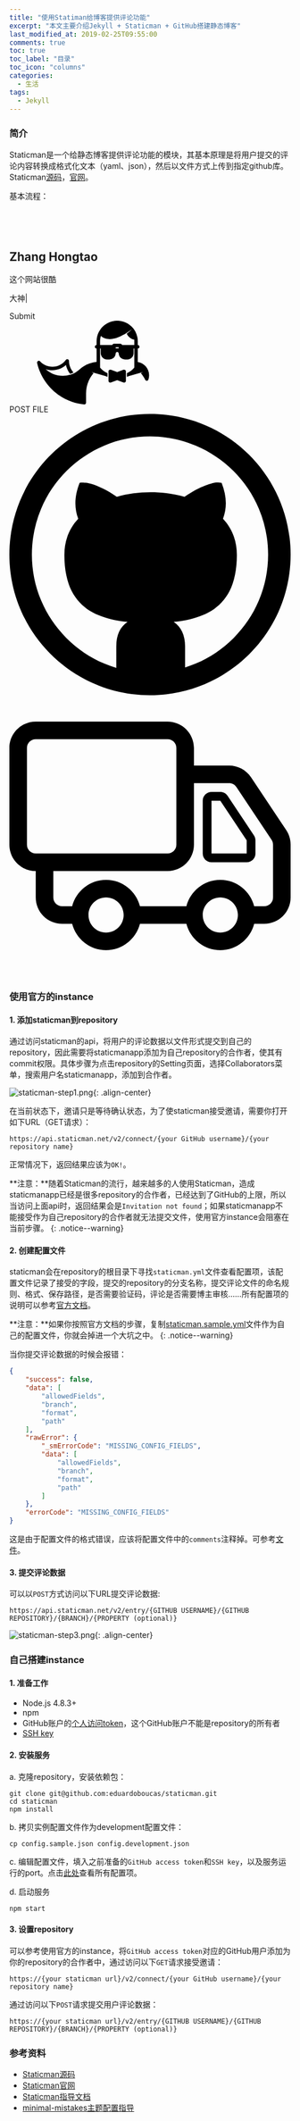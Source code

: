 ```yaml
---
title: "使用Statiman给博客提供评论功能"
excerpt: "本文主要介绍Jekyll + Staticman + GitHub搭建静态博客"
last_modified_at: 2019-02-25T09:55:00
comments: true
toc: true
toc_label: "目录"
toc_icon: "columns"
categories:
  - 生活
tags:
  - Jekyll
---
```


### 简介
Staticman是一个给静态博客提供评论功能的模块，其基本原理是将用户提交的评论内容转换成格式化文本（yaml、json），然后以文件方式上传到指定github库。Staticman[源码](https://github.com/eduardoboucas/staticman)，[官网](https://staticman.net/)。

基本流程：
<svg style="position: absolute; width: 0; height: 0;" width="0" height="0" version="1.1" xmlns="http://www.w3.org/2000/svg" xmlns:xlink="http://www.w3.org/1999/xlink">
  <defs>
    <symbol id="brand-staticman" viewBox="0 0 225.45 168.4" class="anim-github__truck">
      <title>Staticman</title>
      <path id="brand-staticman-body" d="M202.661,82.953V55.94c1.935,0,3.5-1.567,3.5-3.5c0-1.935-1.565-3.5-3.5-3.5v-7.505c0-2.505-0.236-4.955-0.664-7.339
      c-0.009-0.057-0.004-0.111-0.015-0.167c-0.043-0.237-0.096-0.474-0.144-0.708c-0.018-0.076-0.03-0.153-0.047-0.229
      c-1.631-7.871-5.485-15.043-11.203-20.791c-2.523-2.536-5.353-4.726-8.395-6.506c-0.312-0.186-0.634-0.343-0.949-0.52
      c-0.188-0.104-0.375-0.204-0.562-0.307c-0.479-0.254-0.955-0.504-1.441-0.739c-0.169-0.082-0.341-0.154-0.51-0.233
      c-0.82-0.383-1.652-0.738-2.496-1.066c-0.336-0.131-0.672-0.264-1.012-0.387c-0.385-0.137-0.771-0.268-1.157-0.394
      c-0.416-0.136-0.836-0.264-1.258-0.387c-0.341-0.099-0.683-0.201-1.024-0.291c-0.73-0.192-1.472-0.372-2.22-0.523
      c-0.233-0.05-0.47-0.082-0.705-0.126c-0.567-0.106-1.139-0.205-1.715-0.287c-0.333-0.048-0.667-0.088-1.002-0.128
      c-0.489-0.06-0.981-0.107-1.478-0.147c-0.348-0.029-0.692-0.06-1.041-0.08c-0.567-0.033-1.141-0.048-1.713-0.057
      C161.685,0.019,161.458,0,161.23,0c-0.198,0-0.394,0.02-0.59,0.021c-0.628,0.009-1.254,0.026-1.875,0.062
      c-0.371,0.022-0.739,0.055-1.106,0.085c-0.479,0.041-0.955,0.091-1.429,0.148c-0.386,0.046-0.772,0.09-1.157,0.146
      c-0.502,0.075-0.998,0.167-1.494,0.262c-0.713,0.132-1.418,0.283-2.119,0.454c-0.262,0.062-0.523,0.123-0.787,0.191
      c-0.549,0.146-1.094,0.299-1.635,0.465c-0.108,0.034-0.22,0.071-0.33,0.106c-9.912,3.126-18.383,9.91-23.619,19.259
      c-0.127,0.225-0.258,0.449-0.381,0.677c-0.107,0.205-0.23,0.4-0.338,0.608c-0.06,0.114-0.105,0.232-0.154,0.352
      c-2.821,5.598-4.426,11.911-4.426,18.597v7.505c-1.933,0-3.5,1.565-3.5,3.5c0,1.933,1.567,3.5,3.5,3.5v26.969
      c-9.459,0.94-18.581,4.091-26.554,9.212c-2.277,1.454-4.455,3.061-6.471,4.771c-0.031,0.024-0.062,0.053-0.092,0.081
      c-0.048,0.042-0.102,0.09-0.135,0.12c-0.706,0.666-1.371,1.266-2.04,1.835c-1.786,1.522-3.67,2.913-5.639,4.167
      c-0.035,0.028-0.058,0.067-0.098,0.093c-2.429,1.509-4.451,2.609-6.362,3.469c-1.494,0.675-3.031,1.212-4.646,1.717
      c-0.209,0.07-0.42,0.133-0.631,0.2c-0.169,0.052-0.344,0.104-0.515,0.155c-4.752,1.459-9.691,2.211-14.757,2.211
      c-13.082,0-25.259-4.957-34.417-13.548c4.265,1.501,8.787,2.298,13.387,2.298c10.164,0,19.912-3.873,27.303-10.63
      c1.345,6.435,4.178,12.481,8.253,17.65c1.846-0.558,3.56-1.136,5.202-1.878c0.544-0.245,1.105-0.519,1.677-0.81
      c-5.663-6.353-8.913-14.579-9.025-23.159c-0.02-1.509-1.004-2.835-2.442-3.291c-1.441-0.457-3.008,0.062-3.892,1.283
      C51.619,87.519,41.497,92.69,30.82,92.69c-9.389,0-18.403-3.989-24.731-10.945c-1.058-1.162-2.762-1.478-4.165-0.769
      c-1.404,0.708-2.163,2.265-1.857,3.807c0.035,0.174,0.076,0.349,0.119,0.524c0.002,0.011,0.001,0.021,0.004,0.03
      c8.308,35.907,35.138,65.679,70.019,77.69c7.912,2.728,16.178,4.53,24.569,5.354c0.114,0.014,0.228,0.019,0.342,0.019
      c0.865,0,1.704-0.32,2.351-0.906c0.732-0.664,1.149-1.604,1.149-2.594v-18.67c0-8.852,1.809-17.4,5.379-25.418
      c2.458-5.529,5.701-10.641,9.643-15.244l-3.829-2.268l4.589,1.38c0.002-0.004,0.004-0.007,0.007-0.01l23.528,6.72
      c1.231,0.574,2.504,1.092,3.793,1.572v-7.526c-5.915-2.615-11.06-6.43-14.94-11.22v-0.949V86.16V55.94h1.393v9.5
      c0,6.893,5.605,12.5,12.5,12.5h5c6.484,0,11.832-4.967,12.438-11.298c0.034-0.198,0.062-0.4,0.062-0.608
      c0-1.682,1.365-3.05,3.05-3.05c1.683,0,3.05,1.368,3.05,3.05c0,0.205,0.026,0.403,0.061,0.599
      c0.604,6.335,5.951,11.309,12.439,11.309h5c6.893,0,12.5-5.607,12.5-12.5v-9.5h1.381V86.13v7.144v0.955
      c-3.881,4.782-9.021,8.594-14.931,11.207v7.527c1.286-0.479,2.554-0.996,3.784-1.568l23.533-6.722
      c0.018,0.019,0.029,0.035,0.048,0.055l4.737-1.426l-3.953,2.342c3.436,4.021,6.344,8.437,8.654,13.173
      c0.588,1.207,1.812,1.965,3.146,1.965c0.067,0,0.14-0.002,0.211-0.006c1.409-0.085,2.632-1.01,3.096-2.346
      c0.974-2.797,1.466-5.748,1.466-8.778C225.45,96.106,215.682,84.974,202.661,82.953 M164.23,55.44h-6v-2h6V55.44z M195.661,48.94
      h-1.381h-3.619h-19.594c-0.432-1.442-1.754-2.5-3.337-2.5h-13c-1.583,0-2.905,1.058-3.337,2.5H131.79h-3.607h-1.393v-7.505
      c0-3.739,0.608-7.338,1.717-10.712c1.104,1.047,2.287,1.989,3.553,2.813c0.363,0.195,1.137,0.591,2.275,1.091
      c1.623,0.722,4.039,1.528,7.017,1.977c1.485,0.222,3.11,0.344,4.829,0.354c0.42-0.012,0.885,0.004,1.281-0.032
      c0.451-0.027,0.906-0.058,1.365-0.088c0.938-0.033,1.816-0.185,2.74-0.287c0.917-0.098,1.859-0.326,2.807-0.486
      c0.943-0.2,1.89-0.461,2.852-0.675c0.943-0.281,1.902-0.552,2.854-0.854c0.941-0.341,1.897-0.646,2.832-1.017
      c1.879-0.716,3.731-1.51,5.522-2.366c0.89-0.442,1.771-0.88,2.644-1.314c0.86-0.46,1.709-0.914,2.545-1.359
      c1.643-0.952,3.236-1.859,4.709-2.793c0.752-0.445,1.451-0.927,2.142-1.372c0.687-0.452,1.364-0.863,1.987-1.307
      c1.244-0.881,2.424-1.639,3.424-2.376c1.01-0.729,1.904-1.344,2.605-1.896c1.426-1.078,2.262-1.676,2.262-1.676
      s-0.717,0.729-2.012,1.974c-0.64,0.63-1.464,1.341-2.391,2.182c-0.918,0.854-2.016,1.743-3.208,2.72
      c-0.847,0.666-1.767,1.373-2.728,2.081c3.399,6.8,8.896,11.218,15.072,11.977c0.113,1.133,0.174,2.282,0.174,3.444v7.505
      L195.661,48.94L195.661,48.94z M177.247,99.039c-0.931-0.654-2.121-0.815-3.191-0.435l-12.823,4.58l-12.821-4.58
      c-1.072-0.382-2.265-0.222-3.193,0.435c-0.932,0.656-1.483,1.725-1.483,2.861v19c0,1.138,0.554,2.205,1.483,2.859
      c0.599,0.424,1.305,0.641,2.017,0.641c0.396,0,0.794-0.067,1.177-0.204l12.823-4.579l12.823,4.579
      c0.383,0.137,0.779,0.204,1.177,0.204c0.712,0,1.418-0.217,2.017-0.641c0.933-0.654,1.483-1.724,1.483-2.859v-19
      C178.73,100.762,178.178,99.695,177.247,99.039"></path>
      <path id="brand-staticman-eyes-background" d="M151.181,65.44c0,3.033-2.47,5.5-5.5,5.5h-5c-3.033,0-5.5-2.467-5.5-5.5v-9.5h16
      V65.44z M187.28,65.44c0,3.033-2.467,5.5-5.5,5.5h-5c-3.033,0-5.5-2.467-5.5-5.5v-9.5h16V65.44z"></path>
      <path id="brand-staticman-eyes" d="M175.28,61.44c0-2.205,1.795-4,4-4c0.09,0,0.176,0.021,0.264,0.026c-0.162,0.289-0.264,0.618-0.264,0.974
      c0,1.103,0.896,2,2,2c0.639,0,1.201-0.306,1.567-0.772c0.269,0.536,0.433,1.133,0.433,1.772c0,2.206-1.795,4-4,4
      S175.28,63.646,175.28,61.44 M139.181,61.44c0-2.205,1.794-4,4-4c0.09,0,0.175,0.021,0.263,0.026
      c-0.162,0.289-0.263,0.618-0.263,0.974c0,1.103,0.896,2,2,2c0.638,0,1.198-0.306,1.565-0.772c0.27,0.536,0.435,1.133,0.435,1.772
      c0,2.206-1.795,4-4,4C140.975,65.44,139.181,63.646,139.181,61.44"></path>
      <path id="brand-staticman-bow" d="M157.73,113.434l-7,2.5v-9.067l7,2.5V113.434z M171.73,115.934l-7-2.5v-4.067l7-2.5V115.934z"></path>
    </symbol>
  </defs>
</svg>
<link rel="stylesheet" href="/assets/css/staticman.css">
<div class="anim col col--2-2 col--1-2@tablet">
  <div class="anim-browser">
    <header class="anim-title-bar">
      <span class="anim-title-bar__button anim-title-bar__button--close"></span>
      <span class="anim-title-bar__button anim-title-bar__button--min"></span>
      <span class="anim-title-bar__button anim-title-bar__button--max"></span>
      <span class="anim-title-bar__address">&nbsp;</span>
    </header>
    <section class="anim-browser__content">
      <h1>Zhang Hongtao</h1>
      <p class="anim-label"></p>
      <p class="anim-text-field"><span id="anim-text-field-1">这个网站很酷</span></p>
      <p class="anim-label anim-label--large"></p>
      <p class="anim-text-field anim-text-field--large"><span id="anim-text-field-2" data-text="大神，请问你的这个动画是怎么实现的？">大神</span><span class="anim-cursor">|</span></p>
      <div id="anim-submit-button" class="anim-button">Submit</div>
    </section>
  </div>

  <div class="anim-middleman">
    <div class="anim-middleman__box">
      <svg class="anim-middleman__logo">
        <use xlink:href="#brand-staticman"></use>
      </svg>
      <span class="anim-middleman__fan"></span>
      <span class="anim-middleman__fan anim-middleman__fan--right"></span>  
    </div>
    <div class="anim-middleman__package">
      <span class="anim-middleman__package-text anim-middleman__package-text--dark">POST</span>
      <span class="anim-middleman__package-text anim-middleman__package-text--light">FILE</span>    
    </div>
  </div>
  
  <div class="anim-github">
    <svg class="anim-github__logo" version="1.1" xmlns="http://www.w3.org/2000/svg" xmlns:xlink="http://www.w3.org/1999/xlink" width="512" height="512" viewBox="0 0 512 512">
      <path d="M256 0c-141.385 0-256 114.615-256 256s114.615 256 256 256 256-114.615 256-256-114.615-256-256-256zM408.028 408.028c-19.759 19.758-42.756 35.266-68.354 46.093-6.503 2.75-13.107 5.164-19.8 7.246v-38.367c0-20.167-6.917-35-20.75-44.5 8.667-0.833 16.625-2 23.875-3.5s14.917-3.667 23-6.5 15.333-6.208 21.75-10.125 12.583-9 18.5-15.25 10.875-13.333 14.875-21.25 7.167-17.417 9.5-28.5 3.5-23.292 3.5-36.625c0-25.833-8.417-47.833-25.25-66 7.667-20 6.833-41.75-2.5-65.25l-6.25-0.75c-4.333-0.5-12.125 1.333-23.375 5.5s-23.875 11-37.875 20.5c-19.833-5.5-40.417-8.25-61.75-8.25-21.5 0-42 2.75-61.5 8.25-8.833-6-17.208-10.958-25.125-14.875s-14.25-6.583-19-8-9.167-2.292-13.25-2.625-6.708-0.417-7.875-0.25-2 0.333-2.5 0.5c-9.333 23.667-10.167 45.417-2.5 65.25-16.833 18.167-25.25 40.167-25.25 66 0 13.333 1.167 25.542 3.5 36.625s5.5 20.583 9.5 28.5 8.958 15 14.875 21.25 12.083 11.333 18.5 15.25 13.667 7.292 21.75 10.125 15.75 5 23 6.5 15.208 2.667 23.875 3.5c-13.667 9.333-20.5 24.167-20.5 44.5v39.115c-7.549-2.247-14.99-4.902-22.3-7.994-25.597-10.827-48.594-26.335-68.353-46.093-19.758-19.759-35.267-42.756-46.093-68.354-11.199-26.479-16.878-54.631-16.878-83.674s5.679-57.195 16.879-83.675c10.827-25.597 26.335-48.594 46.093-68.353s42.756-35.267 68.353-46.093c26.48-11.2 54.632-16.879 83.675-16.879s57.195 5.679 83.675 16.879c25.598 10.827 48.595 26.335 68.354 46.093 19.758 19.758 35.266 42.756 46.093 68.353 11.199 26.48 16.878 54.632 16.878 83.675s-5.679 57.195-16.879 83.675c-10.827 25.597-26.335 48.595-46.093 68.353z"></path>
    </svg>
    <svg class="anim-github__truck" version="1.1" xmlns="http://www.w3.org/2000/svg" xmlns:xlink="http://www.w3.org/1999/xlink" width="1024" height="1024" viewBox="0 0 1024 1024">
      <path d="M794.624 366.24c-5.952-8.896-15.936-14.24-26.624-14.24h-32c-17.696 0-32 14.304-32 32v192c0 17.696 14.304 32 32 32h128c17.696 0 32-14.304 32-32v-48c0-6.304-1.888-12.512-5.376-17.76l-96-144zM864 576h-128v-192h32l96 144v48zM1007.872 490.752l-128-192c-17.856-26.784-47.744-42.752-79.872-42.752h-128v-64c0-52.928-43.072-96-96-96h-480c-52.928 0-96 43.072-96 96v352c0 52.928 43.072 96 96 96v0 96c0 52.928 43.072 96 96 96h36.544c14.304 55.072 64 96 123.488 96 59.424 0 109.12-40.928 123.424-96h169.024c14.304 55.072 64 96 123.488 96 59.424 0 109.12-40.928 123.424-96h36.608c52.928 0 96-43.072 96-96v-192c0-19.008-5.568-37.44-16.128-53.248zM96 576c-17.664 0-32-14.304-32-32v-352c0-17.696 14.336-32 32-32h480c17.696 0 32 14.304 32 32v352c0 17.696-14.304 32-32 32h-480zM352.032 864c-35.36 0-64-28.672-64-64s28.64-64 64-64c35.328 0 64 28.672 64 64s-28.704 64-64 64zM768 864c-35.36 0-64-28.672-64-64s28.64-64 64-64c35.328 0 64 28.672 64 64s-28.672 64-64 64zM960 736c0 17.696-14.304 32-32 32h-36.576c-14.304-55.072-64-96-123.424-96-59.488 0-109.184 40.928-123.488 96h-169.024c-14.304-55.072-64-96-123.424-96-59.488 0-109.184 40.928-123.488 96h-36.576c-17.664 0-32-14.304-32-32v-96h416c52.928 0 96-43.072 96-96v-224h128c10.688 0 20.672 5.344 26.624 14.24l128 192c3.488 5.248 5.376 11.456 5.376 17.76v192z"></path>
    </svg>
  </div>
</div>
<script async="" src="//www.google-analytics.com/analytics.js"></script>
<script async="" src="/assets/js/intro-animation.js"></script>

### 使用官方的instance 

#### 1. 添加staticman到repository

通过访问staticman的api，将用户的评论数据以文件形式提交到自己的repository，因此需要将staticmanapp添加为自己repository的合作者，使其有commit权限。具体步骤为点击repository的Setting页面，选择Collaborators菜单，搜索用户名staticmanapp，添加到合作者。

![staticman-step1.png]({{site.url}}/assets/img/staticman-step1.png){: .align-center}

在当前状态下，邀请只是等待确认状态，为了使staticman接受邀请，需要你打开如下URL（GET请求）：

```
https://api.staticman.net/v2/connect/{your GitHub username}/{your repository name}
```

正常情况下，返回结果应该为`OK!`。

**注意：**随着Staticman的流行，越来越多的人使用Staticman，造成staticmanapp已经是很多repository的合作者，已经达到了GitHub的上限，所以当访问上面api时，返回结果会是`Invitation not found`；如果staticmanapp不能接受作为自己repository的合作者就无法提交文件，使用官方instance会阻塞在当前步骤。
{: .notice--warning}

#### 2. 创建配置文件

staticman会在repository的根目录下寻找`staticman.yml`文件查看配置项，该配置文件记录了接受的字段，提交的repository的分支名称，提交评论文件的命名规则、格式、保存路径，是否需要验证码，评论是否需要博主审核……所有配置项的说明可以参考[官方文档](https://staticman.net/docs/configuration)。

**注意：**如果你按照官方文档的步骤，复制[staticman.sample.yml](https://github.com/eduardoboucas/staticman/blob/master/staticman.sample.yml)文件作为自己的配置文件，你就会掉进一个大坑之中。
{: .notice--warning}

当你提交评论数据的时候会报错：
```json
{
    "success": false,
    "data": [
        "allowedFields",
        "branch",
        "format",
        "path"
    ],
    "rawError": {
        "_smErrorCode": "MISSING_CONFIG_FIELDS",
        "data": [
            "allowedFields",
            "branch",
            "format",
            "path"
        ]
    },
    "errorCode": "MISSING_CONFIG_FIELDS"
}
```
这是由于配置文件的格式错误，应该将配置文件中的`comments`注释掉。可参考[文件]({{site.url}}/assets/file/staticman.sample.yml)。

#### 3. 提交评论数据
可以以`POST`方式访问以下URL提交评论数据:
```
https://api.staticman.net/v2/entry/{GITHUB USERNAME}/{GITHUB REPOSITORY}/{BRANCH}/{PROPERTY (optional)}
```
![staticman-step3.png]({{site.url}}/assets/img/staticman-step3.png){: .align-center}

### 自己搭建instance

#### 1. 准备工作
- Node.js 4.8.3+  
- npm  
- GitHub账户的[个人访问token](https://help.github.com/en/articles/creating-a-personal-access-token-for-the-command-line)，这个GitHub账户不能是repository的所有者  
- [SSH key](https://help.github.com/en/articles/connecting-to-github-with-ssh)

#### 2. 安装服务
a. 克隆repository，安装依赖包：
```shell
git clone git@github.com:eduardoboucas/staticman.git
cd staticman
npm install
```

b. 拷贝实例配置文件作为development配置文件：
```shell
cp config.sample.json config.development.json
```

c. 编辑配置文件，填入之前准备的`GitHub access token`和`SSH key`，以及服务运行的port。点击[此处](https://staticman.net/docs/api)查看所有配置项。

d. 启动服务
```shell
npm start
```

#### 3. 设置repository
可以参考使用官方的instance，将`GitHub access token`对应的GitHub用户添加为你的repository的合作者中，通过访问以下`GET`请求接受邀请：
```
https://{your staticman url}/v2/connect/{your GitHub username}/{your repository name}
```
通过访问以下`POST`请求提交用户评论数据：
```
https://{your staticman url}/v2/entry/{GITHUB USERNAME}/{GITHUB REPOSITORY}/{BRANCH}/{PROPERTY (optional)}
```

### 参考资料
- [Staticman源码](https://github.com/eduardoboucas/staticman)  
- [Staticman官网](https://staticman.net/)  
- [Staticman指导文档](https://staticman.net/docs/)  
- [minimal-mistakes主题配置指导](https://mmistakes.github.io/minimal-mistakes/docs/configuration/#static-based-comments-via-staticman)  